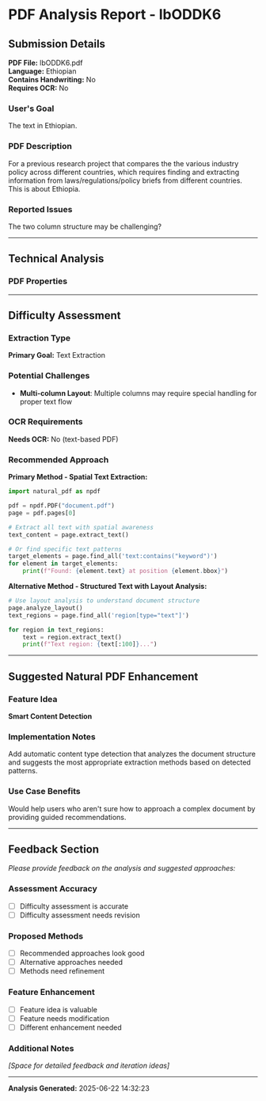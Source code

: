 # PDF Analysis Report - lbODDK6

## Submission Details

**PDF File:** lbODDK6.pdf  
**Language:** Ethiopian  
**Contains Handwriting:** No  
**Requires OCR:** No

### User's Goal
The text in Ethiopian. 

### PDF Description  
For a previous research project that compares the the various industry policy across different countries, which requires finding and extracting information from laws/regulations/policy briefs from different countries.
This is about Ethiopia.

### Reported Issues
The two column structure may be challenging?

---

## Technical Analysis

### PDF Properties
---

## Difficulty Assessment

### Extraction Type
**Primary Goal:** Text Extraction

### Potential Challenges
- **Multi-column Layout**: Multiple columns may require special handling for proper text flow

### OCR Requirements  
**Needs OCR:** No (text-based PDF)

### Recommended Approach
**Primary Method - Spatial Text Extraction:**
```python
import natural_pdf as npdf

pdf = npdf.PDF("document.pdf")
page = pdf.pages[0]

# Extract all text with spatial awareness
text_content = page.extract_text()

# Or find specific text patterns
target_elements = page.find_all('text:contains("keyword")')
for element in target_elements:
    print(f"Found: {element.text} at position {element.bbox}")
```

**Alternative Method - Structured Text with Layout Analysis:**
```python
# Use layout analysis to understand document structure
page.analyze_layout()
text_regions = page.find_all('region[type="text"]')

for region in text_regions:
    text = region.extract_text()
    print(f"Text region: {text[:100]}...")
```
---

## Suggested Natural PDF Enhancement

### Feature Idea
**Smart Content Detection**

### Implementation Notes
Add automatic content type detection that analyzes the document structure and suggests the most appropriate extraction methods based on detected patterns.

### Use Case Benefits
Would help users who aren't sure how to approach a complex document by providing guided recommendations.

---

## Feedback Section

*Please provide feedback on the analysis and suggested approaches:*

### Assessment Accuracy
- [ ] Difficulty assessment is accurate
- [ ] Difficulty assessment needs revision

### Proposed Methods
- [ ] Recommended approaches look good
- [ ] Alternative approaches needed
- [ ] Methods need refinement

### Feature Enhancement
- [ ] Feature idea is valuable
- [ ] Feature needs modification  
- [ ] Different enhancement needed

### Additional Notes
*[Space for detailed feedback and iteration ideas]*

---

**Analysis Generated:** 2025-06-22 14:32:23
